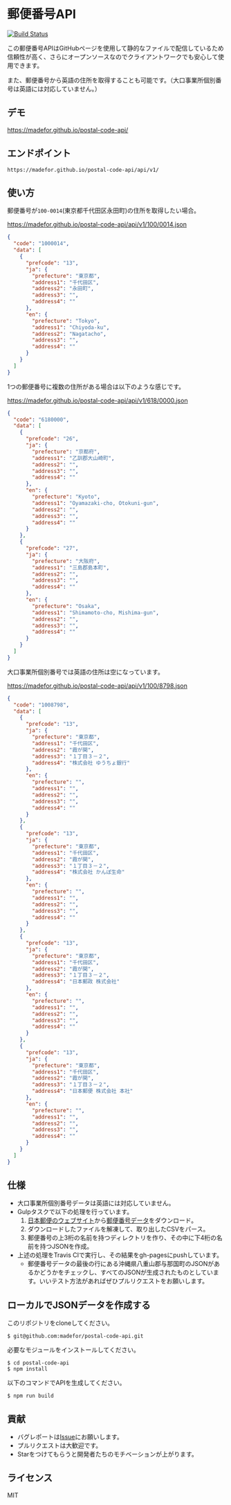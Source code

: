 # 郵便番号API

[![Build Status](https://travis-ci.org/madefor/postal-code-api.svg?branch=master)](https://travis-ci.org/madefor/postal-code-api)

この郵便番号APIはGitHubページを使用して静的なファイルで配信しているため信頼性が高く、さらにオープンソースなのでクライアントワークでも安心して使用できます。

また、郵便番号から英語の住所を取得することも可能です。（大口事業所個別番号は英語には対応していません。）

## デモ
https://madefor.github.io/postal-code-api/

## エンドポイント

```
https://madefor.github.io/postal-code-api/api/v1/
```

## 使い方

郵便番号が`100-0014`(東京都千代田区永田町)の住所を取得したい場合。

https://madefor.github.io/postal-code-api/api/v1/100/0014.json

```json
{
  "code": "1000014",
  "data": [
    {
      "prefcode": "13",
      "ja": {
        "prefecture": "東京都",
        "address1": "千代田区",
        "address2": "永田町",
        "address3": "",
        "address4": ""
      },
      "en": {
        "prefecture": "Tokyo",
        "address1": "Chiyoda-ku",
        "address2": "Nagatacho",
        "address3": "",
        "address4": ""
      }
    }
  ]
}
```

1つの郵便番号に複数の住所がある場合は以下のような感じです。

https://madefor.github.io/postal-code-api/api/v1/618/0000.json

```json
{
  "code": "6180000",
  "data": [
    {
      "prefcode": "26",
      "ja": {
        "prefecture": "京都府",
        "address1": "乙訓郡大山崎町",
        "address2": "",
        "address3": "",
        "address4": ""
      },
      "en": {
        "prefecture": "Kyoto",
        "address1": "Oyamazaki-cho, Otokuni-gun",
        "address2": "",
        "address3": "",
        "address4": ""
      }
    },
    {
      "prefcode": "27",
      "ja": {
        "prefecture": "大阪府",
        "address1": "三島郡島本町",
        "address2": "",
        "address3": "",
        "address4": ""
      },
      "en": {
        "prefecture": "Osaka",
        "address1": "Shimamoto-cho, Mishima-gun",
        "address2": "",
        "address3": "",
        "address4": ""
      }
    }
  ]
}
```

大口事業所個別番号では英語の住所は空になっています。

https://madefor.github.io/postal-code-api/api/v1/100/8798.json

```json
{
  "code": "1008798",
  "data": [
    {
      "prefcode": "13",
      "ja": {
        "prefecture": "東京都",
        "address1": "千代田区",
        "address2": "霞が関",
        "address3": "１丁目３－２",
        "address4": "株式会社 ゆうちょ銀行"
      },
      "en": {
        "prefecture": "",
        "address1": "",
        "address2": "",
        "address3": "",
        "address4": ""
      }
    },
    {
      "prefcode": "13",
      "ja": {
        "prefecture": "東京都",
        "address1": "千代田区",
        "address2": "霞が関",
        "address3": "１丁目３－２",
        "address4": "株式会社 かんぽ生命"
      },
      "en": {
        "prefecture": "",
        "address1": "",
        "address2": "",
        "address3": "",
        "address4": ""
      }
    },
    {
      "prefcode": "13",
      "ja": {
        "prefecture": "東京都",
        "address1": "千代田区",
        "address2": "霞が関",
        "address3": "１丁目３－２",
        "address4": "日本郵政 株式会社"
      },
      "en": {
        "prefecture": "",
        "address1": "",
        "address2": "",
        "address3": "",
        "address4": ""
      }
    },
    {
      "prefcode": "13",
      "ja": {
        "prefecture": "東京都",
        "address1": "千代田区",
        "address2": "霞が関",
        "address3": "１丁目３－２",
        "address4": "日本郵便 株式会社 本社"
      },
      "en": {
        "prefecture": "",
        "address1": "",
        "address2": "",
        "address3": "",
        "address4": ""
      }
    }
  ]
}
```

## 仕様

* 大口事業所個別番号データは英語には対応していません。
* Gulpタスクで以下の処理を行っています。
  1. [日本郵便のウェブサイト](http://www.post.japanpost.jp/zipcode/)から[郵便番号データ](http://www.post.japanpost.jp/zipcode/dl/roman-zip.html)をダウンロード。
  2. ダウンロードしたファイルを解凍して、取り出したCSVをパース。
  3. 郵便番号の上3桁の名前を持つディレクトリを作り、その中に下4桁の名前を持つJSONを作成。
* 上述の処理をTravis CIで実行し、その結果をgh-pagesにpushしています。
  * 郵便番号データの最後の行にある沖縄県八重山郡与那国町のJSONがあるかどうかをチェックし、すべてのJSONが生成されたものとしています。いいテスト方法があればぜひプルリクエストをお願いします。

## ローカルでJSONデータを作成する

このリポジトリをcloneしてください。

```
$ git@github.com:madefor/postal-code-api.git
```

必要なモジュールをインストールしてください。

```
$ cd postal-code-api
$ npm install
```

以下のコマンドでAPIを生成してください。

```
$ npm run build
```

## 貢献

* バグレポートは[Issue](https://github.com/madefor/postal-code-api/issues)にお願いします。
* プルリクエストは大歓迎です。
* Starをつけてもらうと開発者たちのモチベーションが上がります。

## ライセンス

MIT
